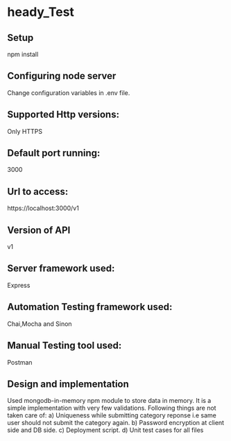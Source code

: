 # heady_Test

## Setup
npm install

## Configuring node server
Change configuration variables in .env file.

## Supported Http versions:
Only HTTPS


## Default port running:
3000


## Url to access:
https://localhost:3000/v1

## Version of API
v1


## Server framework used:
Express

## Automation Testing framework used:
Chai,Mocha and Sinon

## Manual Testing tool used:
Postman

## Design and implementation
Used mongodb-in-memory npm module to store data in memory.
It is a simple implementation with very few validations.
Following things are not taken care of:
a) Uniqueness while submitting category reponse i.e same user should not submit the category again.
b) Password encryption at client side and DB side.
c) Deployment script.
d) Unit test cases for all files
